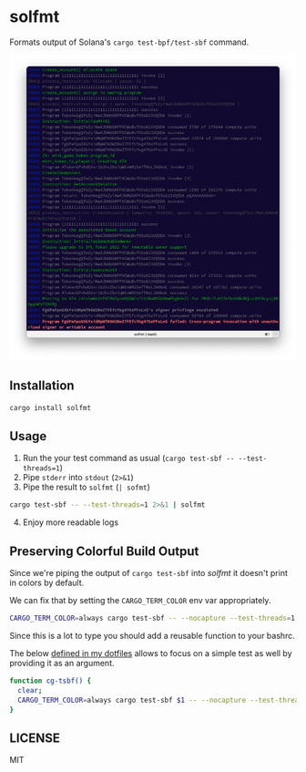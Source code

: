 # solfmt

Formats output of Solana's `cargo test-bpf/test-sbf` command.

![fmt-logs](assets/fmt-logs.png)

## Installation

```sh
cargo install solfmt
```

## Usage

1. Run the your test command as usual (`cargo test-sbf -- --test-threads=1`)
2. Pipe `stderr` into `stdout` (`2>&1`)
3. Pipe the result to `solfmt` (`| sofmt`)

```sh
cargo test-sbf -- --test-threads=1 2>&1 | solfmt
```

4. Enjoy more readable logs

## Preserving Colorful Build Output

Since we're piping the output of `cargo test-sbf` into _solfmt_ it doesn't print in colors by
default. 

We can fix that by setting the `CARGO_TERM_COLOR` env var appropriately.

```sh
CARGO_TERM_COLOR=always cargo test-sbf -- --nocapture --test-threads=1 2>&1 | solfmt
```

Since this is a lot to type you should add a reusable function to your bashrc. 

The below [defined in my
dotfiles](https://github.com/thlorenz/dotfiles/blob/ab362381b8e9b9d7ee7e0b71ae590cc14b88f879/bash/rust-aliases.sh#L29-L32)
allows to focus on a simple test as well by providing it as an argument.

```sh
function cg-tsbf() {
  clear; 
  CARGO_TERM_COLOR=always cargo test-sbf $1 -- --nocapture --test-threads=1 2>&1 | solfmt
}
```

## LICENSE

MIT
